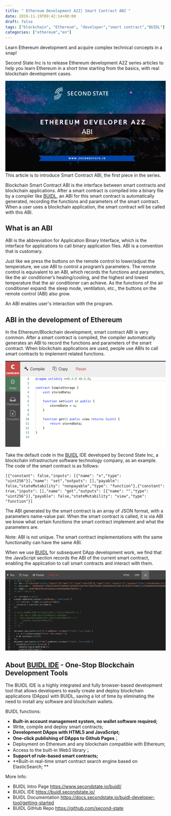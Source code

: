 ```yaml
---
title: " Ethereum Development A2Z| Smart Contract ABI "
date: 2019-11-19T09:42:14+08:00
draft: false
tags: ["blockchain", "Ethereum", "developer","smart contract","BUIDL"]
categories: ["ethereum","en"]
---
```

Learn Ethereum development and acquire complex technical concepts in a snap!

Second State Inc is to release Ethereum development A2Z series articles to help you learn Ethereum in a short time starting from the basics, with real blockchain development cases.


![](/images/20191112-abi-01.png)
This article is to introduce Smart Contract ABI, the first piece in the series.

Blockchain Smart Contract ABI is the interface between smart contracts and blockchain applications. After a smart contract is compiled into a binary file by a compiler like [BUIDL](https://buidl.secondstate.io/), an ABI for this smart contract is automatically generated, recording the functions and parameters of the smart contract. When a user uses a blockchain application, the smart contract will be called with this ABI.

## What is an ABI 

ABI is the abbreviation for Application Binary Interface, which is the interface for applications to call binary application files. ABI is a convention that is customary.

Just like we press the buttons on the remote control to  lower/adjust the temperature, we use ABI to control a program’s parameters. The remote control is equivalent to an ABI, which records the functions and parameters, like the air conditioner’s heating/cooling, and the highest and lowest temperature that the air conditioner can achieve. As the functions of the air conditioner expand: the sleep mode, ventilation, etc., the buttons on the remote control (ABI) also grow.

An ABI enables user's interaction with the program.

## ABI in the development of Ethereum

In the Ethereum/Blockchain development, smart contract ABI is very common. After a smart contract is compiled, the compiler automatically generates an ABI to record the functions and parameters of the smart contract. When blockchain applications are used, people use ABIs to call smart contracts to implement related functions.


![](/images/20191112-abi-02.png)

Take the default code in the [BUIDL](https://buidl.secondstate.io/) IDE developed by Second State Inc, a blockchain infrastructure software technology company, as an example. The code of the smart contract is as follows:

```
[{"constant": false,"inputs": [{"name": "x","type": "uint256"}],"name": "set","outputs": [],"payable": false,"stateMutability": "nonpayable","type": "function"},{"constant": true,"inputs": [],"name": "get","outputs": [{"name": "","type": "uint256"}],"payable": false,"stateMutability": "view","type": "function"}]
```
The ABI generated by the smart contract is an array of JSON format, with a parameters name-value pair. When the smart contract is called, it is via ABI we know what certain functions the smart contract implement and what the parameters are.

Note: ABI is not unique. The smart contract implementations with the same functionality can have the same ABI.

When we use [BUIDL](https://buidl.secondstate.io/) for subsequent DApp development work, we find that the JavaScript section records the ABI of the current smart contract, enabling the application to call smart contracts and interact with them.

![](/images/20191112-abi-03.png)

## About [BUIDL IDE](https://www.secondstate.io/buidl/) - One-Stop Blockchain Development Tools

The BUIDL IDE is a highly integrated and fully browser-based development tool that allows developers to easily create and deploy blockchain applications (DApps) with BUIDL, saving a lot of time by eliminating the need to install any software and blockchain wallets.

BUIDL functions:

* **Built-in account management system, no wallet software required;**
* Write, compile and deploy smart contracts;
* **Development DApps with HTML5 and JavaScript;**
* **One-click publishing of DApps to Github Pages**；
* Deployment on Ethereum and any blockchain compatible with Ethereum;
* Access to the built-in Web3 library；
* **Support of rule-based smart contracts;**
* **Built-in real-time smart contract search engine based on ElasticSearch; **


More Info:

* BUIDL Intro Page
    https://www.secondstate.io/buidl/
* BUIDL IDE
    https://buidl.secondstate.io/
* BUIDL Documentation
    https://docs.secondstate.io/buidl-developer-tool/getting-started
* BUIDL GitHub Repo
    https://github.com/second-state



